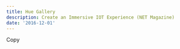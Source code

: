 ```yaml
---
title: Hue Gallery
description: Create an Immersive IOT Experience (NET Magazine)
date: '2016-12-01'
---
```


Copy
